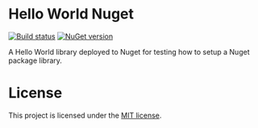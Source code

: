 # Hello World Nuget

[![Build status](https://ci.appveyor.com/api/projects/status/k8vueveelq96240k/branch/master?svg=true)](https://ci.appveyor.com/project/Kimserey16189/hello-world-nuget/branch/master)
[![NuGet version](https://badge.fury.io/nu/Groomgy.HelloWorld.svg)](https://badge.fury.io/nu/Groomgy.HelloWorld)

A Hello World library deployed to Nuget for testing how to setup a Nuget package library.

# License

This project is licensed under the [MIT license](https://github.com/Kimserey/hello-world-nuget/blob/master/LICENSE).